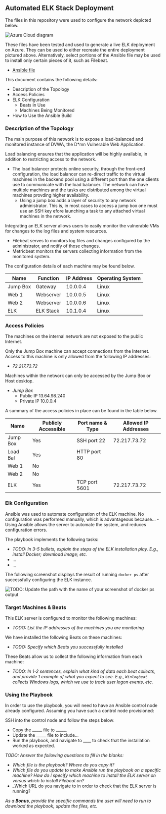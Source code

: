 ## Automated ELK Stack Deployment

The files in this repository were used to configure the network depicted below.

![Azure Cloud diagram](https://github.com/HLohr85/Cybersecurity_Project_1/blob/main/Diagrams/Azure%20Cloud%20diagram%20with%20ELK%20VM.PNG)

These files have been tested and used to generate a live ELK deployment on Azure. They can be used to either recreate the entire deployment pictured above. Alternatively, select portions of the Ansible file may be used to install only certain pieces of it, such as Filebeat.

  - [Ansible file](https://github.com/HLohr85/Cybersecurity_Project_1/tree/main/Ansible)

This document contains the following details:
- Description of the Topology
- Access Policies
- ELK Configuration
  - Beats in Use
  - Machines Being Monitored
- How to Use the Ansible Build


### Description of the Topology

The main purpose of this network is to expose a load-balanced and monitored instance of DVWA, the D*mn Vulnerable Web Application.

Load balancing ensures that the application will be highly available, in addition to restricting access to the network.
- The load balancer protects online security, through the front-end configuration, the load balancer can re-direct traffic to the virtual machines in the backend pool using a different port than the one clients use to communicate with the load balancer. The network can have multiple machines and the tasks are distributed among the virtual machines provding higher availability.
  - Using a jump box adds a layer of security to any network administrator. This is, in most cases to access a jump box one must use an SSH key efore launching a task to any attached virtual machines in the network.  

Integrating an ELK server allows users to easily monitor the vulnerable VMs for changes to the log files and system resources.
- Filebeat serves to monitors log files and changes configured by the administrator, and notify of those changes. 
- Metricbeat monitors the servers collecting information from the monitored system.  

The configuration details of each machine may be found below.

| Name     | Function | IP Address | Operating System |
|----------|----------|------------|------------------|
| Jump Box | Gateway  | 10.0.0.4   | Linux            |
| Web 1    | Webserver| 10.0.0.5   | Linux            |
| Web 2    | Webserver| 10.0.0.6   | Linux            |
| ELK      | ELK Stack| 10.1.0.4   | Linux            |

### Access Policies

The machines on the internal network are not exposed to the public Internet. 

Only the Jump Box machine can accept connections from the Internet. Access to this machine is only allowed from the following IP addresses:
- _72.217.73.72_

Machines within the network can only be accessed by the Jump Box or Host desktop.
- _Jump Box_
  - Public IP 13.64.98.240
  - Private IP 10.0.0.4

A summary of the access policies in place can be found in the table below.

| Name     | Publicly Accessible | Port name & Type  | Allowed IP Addresses |
|----------|---------------------|-------------------|----------------------|
| Jump Box | Yes                 | SSH port 22       | 72.217.73.72         |
| Load Bal | Yes                 | HTTP port 80      |                      |
| Web 1    | No                  |                   |                      |
| Web 2    | No                  |                   |                      |
| ELK      | Yes                 | TCP port 5601     | 72.217.73.72         |

### Elk Configuration

Ansible was used to automate configuration of the ELK machine. No configuration was performed manually, which is advantageous because...
-Using Ansible allows the server to automate the system, and reduces configuration errors.

The playbook implements the following tasks:
- _TODO: In 3-5 bullets, explain the steps of the ELK installation play. E.g., install Docker; download image; etc._
- ...
- ...

The following screenshot displays the result of running `docker ps` after successfully configuring the ELK instance.

![TODO: Update the path with the name of your screenshot of docker ps output](Images/docker_ps_output.png)

### Target Machines & Beats
This ELK server is configured to monitor the following machines:
- _TODO: List the IP addresses of the machines you are monitoring_

We have installed the following Beats on these machines:
- _TODO: Specify which Beats you successfully installed_

These Beats allow us to collect the following information from each machine:
- _TODO: In 1-2 sentences, explain what kind of data each beat collects, and provide 1 example of what you expect to see. E.g., `Winlogbeat` collects Windows logs, which we use to track user logon events, etc._

### Using the Playbook
In order to use the playbook, you will need to have an Ansible control node already configured. Assuming you have such a control node provisioned: 

SSH into the control node and follow the steps below:
- Copy the _____ file to _____.
- Update the _____ file to include...
- Run the playbook, and navigate to ____ to check that the installation worked as expected.

_TODO: Answer the following questions to fill in the blanks:_
- _Which file is the playbook? Where do you copy it?_
- _Which file do you update to make Ansible run the playbook on a specific machine? How do I specify which machine to install the ELK server on versus which to install Filebeat on?_
- _Which URL do you navigate to in order to check that the ELK server is running?

_As a **Bonus**, provide the specific commands the user will need to run to download the playbook, update the files, etc._
